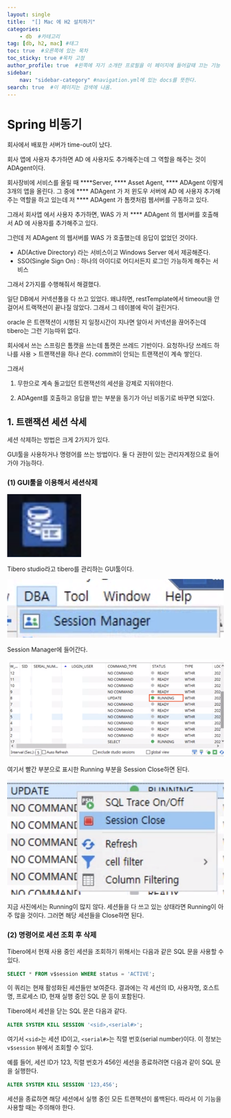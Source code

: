 ```yaml
---
layout: single
title:  "[] Mac 에 H2 설치하기"
categories: 
    - db  #카테고리
tag: [db, h2, mac] #태그
toc: true  #오른쪽에 있는 목차
toc_sticky: true #목차 고정
author_profile: true  #왼쪽에 자기 소개란 프로필을 이 페이지에 들어갈때 끄는 기능
sidebar:
    nav: "sidebar-category" #navigation.yml에 있는 docs를 뜻한다.
search: true  #이 페이지는 검색에 나옴.
---
```


# Spring 비동기

회사에서 배포한 서버가 time-out이 났다. 

회사 앱에 사용자 추가하면 AD 에 사용자도 추가해주는데 그 역할을 해주는 것이 ADAgent이다. 

회사장비에 서비스를 올릴 때 ****Server, **** Asset Agent, **** ADAgent 이렇게 3개의 앱을 올린다. 그 중에 **** ADAgent 가 저 윈도우 서버에 AD 에 사용자 추가해주는 역할을 하고 있는데 저 **** ADAgent 가 톰캣처럼 웹서버를 구동하고 있다. 

그래서 회사앱 에서 사용자 추가하면, WAS 가 저 **** ADAgent 의 웹서버를 호출해서 AD 에 사용자를 추가해주고 있다. 

그런데 저 ADAgent 의 웹서버를 WAS 가 호출했는데 응답이 없었던 것이다. 

- AD(Active Directory) 라는 서비스이고 Windows Server 에서 제공해준다.
- SSO(Single Sign On) : 하나의 아이디로 어디서든지 로그인 가능하게 해주는 서비스

그래서 2가지를 수행해줘서 해결했다.

일단 DB에서 커넥션풀을 다 쓰고 있었다. 왜냐하면, restTemplate에서 timeout을 안걸어서 트랙잭션이 끝나질 않았다. 그래서 그 테이블에 락이 걸린거다. 

oracle 은 트랜잭션이 시행된 지 일정시간이 지나면 알아서 커넥션을 끊어주는데 tibero는 그런 기능따위 없다.

회사에서 쓰는 스프링은 톰캣을 쓰는데 톰캣은 쓰레드 기반이다. 요청하나당 쓰레드 하나를 사용 > 트랜잭션을 하나 쓴다. commit이 안되는 트랜잭션이 계속 쌓인다.

그래서 

1. 무한으로 계속 돌고있던 트랜잭션의 세션을 강제로 지워야한다. 

2. ADAgent를 호출하고 응답을 받는 부분을 동기가 아닌 비동기로 바꾸면 되었다.


## 1. 트랜잭션 세션 삭세

세션 삭제하는 방법은 크게 2가지가 있다. 

GUI툴을 사용하거나 명령어를 쓰는 방법이다. 둘 다 권한이 있는 관리자계정으로 들어가야 가능하다.

### (1) GUI툴을 이용해서 세션삭제

![tiberoGUI](/assets/images/2023-02-24/tiberoGUI.png)

Tibero studio라고 tibero를 관리하는 GUI툴이다.

![sessionManager](/assets/images/2023-02-24/sessionManager.png)

Session Manager에 들어간다.

![Untitled](/assets/images/2023-02-24/list.png)

여기서 빨간 부분으로 표시한 Running 부분을 Session Close하면 된다.

![Untitled](/assets/images/2023-02-24/sessionClose.png)

지금 사진에서는 Running이 많지 않다. 세션들을 다 쓰고 있는 상태라면 Running이 아주 많을 것이다. 그러면 해당 세션들을 Close하면 된다.

### (2) 명령어로 세션 조회 후 삭제

Tibero에서 현재 사용 중인 세션을 조회하기 위해서는 다음과 같은 SQL 문을 사용할 수 있다.

```sql
SELECT * FROM v$session WHERE status = 'ACTIVE';
```

이 쿼리는 현재 활성화된 세션들만 보여준다. 결과에는 각 세션의 ID, 사용자명, 호스트명, 프로세스 ID, 현재 실행 중인 SQL 문 등이 포함된다.

Tibero에서 세션을 닫는 SQL 문은 다음과 같다.

```sql
ALTER SYSTEM KILL SESSION '<sid>,<serial#>';
```

여기서 `<sid>`는 세션 ID이고, `<serial#>`는 직렬 번호(serial number)이다. 이 정보는 `v$session`
 뷰에서 조회할 수 있다.

예를 들어, 세션 ID가 123, 직렬 번호가 456인 세션을 종료하려면 다음과 같이 SQL 문을 실행한다.

```sql
ALTER SYSTEM KILL SESSION '123,456';
```

세션을 종료하면 해당 세션에서 실행 중인 모든 트랜잭션이 롤백된다. 따라서 이 기능을 사용할 때는 주의해야 한다.